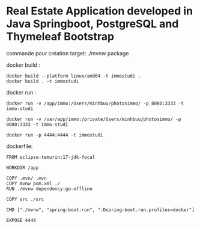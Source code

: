 # Real Estate Application developed in Java Springboot, PostgreSQL and Thymeleaf Bootstrap

commande pour création target:
    ./mvnw package

docker build : 

    docker build --platform linux/amd64 -t immostudi .
    docker build . -t immostudi   

docker run : 
    
    docker run -v /app/immo:/Users/minhbuu/photosimmo/ -p 8080:3333 -t immo-studi

    docker run -v /var/app/immo:/private/Users/minhbuu/photosimmo/ -p 8080:3333 -t immo-studi
    
    docker run -p 4444:4444 -t immostudi  


dockerfile:
    
    FROM eclipse-temurin:17-jdk-focal
 
    WORKDIR /app

    COPY .mvn/ .mvn
    COPY mvnw pom.xml ./
    RUN ./mvnw dependency:go-offline

    COPY src ./src

    CMD ["./mvnw", "spring-boot:run", "-Dspring-boot.run.profiles=docker"]

    EXPOSE 4444

